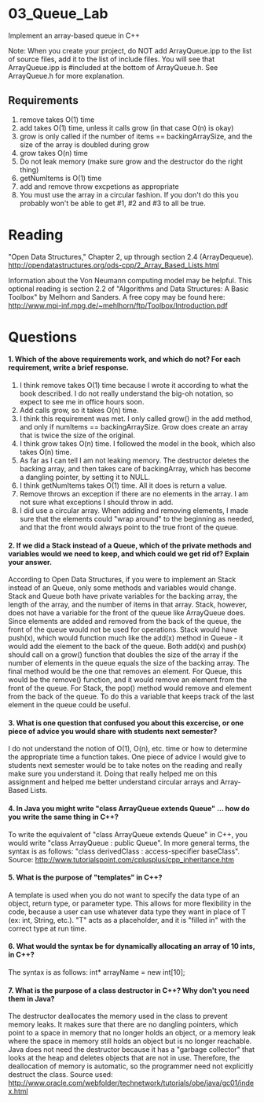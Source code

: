 03_Queue_Lab
============

Implement an array-based queue in C++

Note: When you create your project, do NOT add ArrayQueue.ipp to the list of source files, add it to the list of include files. You will see that ArrayQueue.ipp is #included at the bottom of ArrayQueue.h. See ArrayQueue.h for more explanation.

Requirements
------------

1. remove takes O(1) time
2. add takes O(1) time, unless it calls grow (in that case O(n) is okay)
3. grow is only called if the number of items == backingArraySize, and the size of the array is doubled during grow
4. grow takes O(n) time
5. Do not leak memory (make sure grow and the destructor do the right thing)
6. getNumItems is O(1) time
7. add and remove throw excpetions as appropriate
8. You must use the array in a circular fashion. If you don't do this you probably won't be able to get #1, #2 and #3 to all be true.

Reading
=======
"Open Data Structures," Chapter 2, up through section 2.4 (ArrayDequeue). http://opendatastructures.org/ods-cpp/2_Array_Based_Lists.html

Information about the Von Neumann computing model may be helpful. This optional reading is section 2.2 of "Algorithms and Data Structures: A Basic Toolbox" by Melhorn and Sanders. A free copy may be found here: http://www.mpi-inf.mpg.de/~mehlhorn/ftp/Toolbox/Introduction.pdf

Questions
=========

#### 1. Which of the above requirements work, and which do not? For each requirement, write a brief response.

1. I think remove takes O(1) time because I wrote it according to what the book described. I do not really understand the big-oh notation, so expect to see me in office hours soon.
2. Add calls grow, so it takes O(n) time.
3. I think this requirement was met. I only called grow() in the add method, and only if numItems == backingArraySize. Grow does create an array that is twice the size of the original.
4. I think grow takes O(n) time. I followed the model in the book, which also takes O(n) time.
5. As far as I can tell I am not leaking memory. The destructor deletes the backing array, and then takes care of backingArray, which has become a dangling pointer, by setting it to NULL.
6. I think getNumItems takes O(1) time. All it does is return a value.
7. Remove throws an exception if there are no elements in the array. I am not sure what exceptions I should throw in add.
8. I did use a circular array. When adding and removing elements, I made sure that the elements could "wrap around" to the beginning as needed, and that the front would always point to the true front of the queue.

#### 2. If we did a Stack instead of a Queue, which of the private methods and variables would we need to keep, and which could we get rid of? Explain your answer.
According to Open Data Structures, if you were to implement an Stack instead of an Queue, only some methods and variables would change. Stack and Queue both have private variables for the backing array, the length of the array, and the number of items in that array. Stack, however, does not have a variable for the front of the queue like ArrayQueue does. Since elements are added and removed from the back of the queue, the front of the queue would not be used for operations. Stack would have push(x), which would function much like the add(x) method in Queue - it would add the element to the back of the queue. Both add(x) and push(x) should call on a grow() function that doubles the size of the array if the number of elements in the queue equals the size of the backing array. The final method would be the one that removes an element. For Queue, this would be the remove() function, and it would remove an element from the front of the queue. For Stack, the pop() method would remove and element from the back of the queue. To do this a variable that keeps track of the last element in the queue could be useful. 
#### 3. What is one question that confused you about this excercise, or one piece of advice you would share with students next semester?
I do not understand the notion of O(1), O(n), etc. time or how to determine the appropriate time a function takes. One piece of advice I would give to students next semester would be to take notes on the reading and really make sure you understand it. Doing that really helped me on this assignment and helped me better understand circular arrays and Array-Based Lists.
#### 4. In Java you might write "class ArrayQueue extends Queue" ... how do you write the same thing in C++?
To write the equivalent of "class ArrayQueue extends Queue" in C++, you would write "class ArrayQueue : public Queue". In more general terms, the syntax is as follows: "class derivedClass : access-specifier baseClass". Source: http://www.tutorialspoint.com/cplusplus/cpp_inheritance.htm
#### 5. What is the purpose of "templates" in C++?
A template is used when you do not want to specify the data type of an object, return type, or parameter type. This allows for more flexibility in the code, because a user can use whatever data type they want in place of T (ex: int, String, etc.). "T" acts as a placeholder, and it is "filled in" with the correct type at run time.
#### 6. What would the syntax be for dynamically allocating an array of 10 ints, in C++?
The syntax is as follows: int* arrayName = new int[10];
#### 7. What is the purpose of a class destructor in C++? Why don't you need them in Java?
The destructor deallocates the memory used in the class to prevent memory leaks. It makes sure that there are no dangling pointers, which point to a space in memory that no longer holds an object, or a memory leak where the space in memory still holds an object but is no longer reachable. Java does not need the destructor because it has a "garbage collector" that looks at the heap and deletes objects that are not in use. Therefore, the deallocation of memory is automatic, so the programmer need not explicitly destruct the class. Source used: http://www.oracle.com/webfolder/technetwork/tutorials/obe/java/gc01/index.html